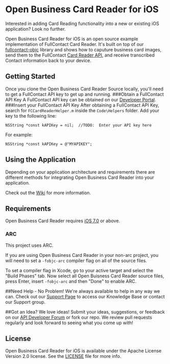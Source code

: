 Open Business Card Reader for iOS
================

Interested in adding Card Reading functionality into a new or existing iOS application? Look no further.

Open Business Card Reader for iOS is an open source example implementation of FullContact Card Reader.  It's built on top of our [fullcontact-objc](https://github.com/fullcontact/fullcontact-objc) library and shows how to caputure business card images, send them to the FullContact [Card Reader API](http://www.fullcontact.com/developer/card-reader-api/), and receive transcribed Contact information back to your device.

## Getting Started
Once you clone the Open Business Card Reader Source locally, you'll need to get a FullContact API key to get up and running.
###Obtain a FullContact API Key
A FullContact API key can be obtained on our [Developer Portal](https://www.fullcontact.com/developer/pricing).
###Insert your FullContact API Key
After obtaining a FullContact API Key, search for `FCCardReaderHelper.m` inside the `Code\Helpers` folder.  Add your key to the following line:

```
NSString *const kAPIKey = nil;  //TODO:  Enter your API key here
```
For example:

```
NSString *const kAPIKey = @"MYAPIKEY";  
```
## Using the Application
Depending on your application architecture and requirements there are different methods for integrating Open Business Card Reader into your application.

Check out the [Wiki](https://github.com/fullcontact/open-business-card-reader-ios/wiki) for more information.

## Requirements

Open Business Card Reader requires [iOS 7.0](https://developer.apple.com/library/ios/releasenotes/General/WhatsNewIniOS/Articles/iOS7.html#//apple_ref/doc/uid/TP40013162-SW1) or above.

### ARC

This project uses ARC.

If you are using Open Business Card Reader in your non-arc project, you will need to set a `-fobjc-arc` compiler flag on all of the source files. 

To set a compiler flag in Xcode, go to your active target and select the "Build Phases" tab. Now select all Open Buisness Card Reader source files, press Enter, insert `-fobjc-arc` and then "Done" to enable ARC.

##Need Help - No Problem!
We're always available to help in any way we can.  Check out our [Support Page](http://support.fullcontact.com) to access our Knowledge Base or contact our Support group.

##Got an Idea?
We love ideas!  Submit your ideas, suggestions, or feedback on our [API Developer Forum](http://support.fullcontact.com/forums/187136-api-developer-forum) or fork our repo.  We review pull requests regularly and look forward to seeing what you come up with!

## License

Open Business Card Reader for iOS is available under the Apache License Version 2.0 license. See the [LICENSE](LICENSE) file for more info.

